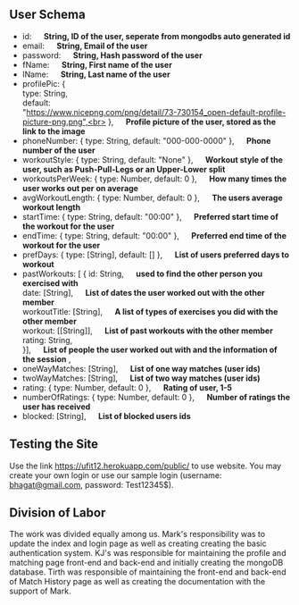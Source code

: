 ## User Schema

-   id: &emsp; **String, ID of the user, seperate from mongodbs auto generated id**
-   email: &emsp; **String, Email of the user**
-   password: &emsp; **String, Hash password of the user**
-   fName: &emsp; **String, First name of the user**
-   lName: &emsp; **String, Last name of the user**
-   profilePic: { <br>
    type: String,  <br>
    default:    <br>
    "https://www.nicepng.com/png/detail/73-730154_open-default-profile-picture-png.png",<br>
    }, &emsp; **Profile picture of the user, stored as the link to the image**
-   phoneNumber: { type: String, default: "000-000-0000" }, &emsp; **Phone number of the user**
-   workoutStyle: { type: String, default: "None" }, &emsp; **Workout style of the user, such as Push-Pull-Legs or an Upper-Lower split**
-   workoutsPerWeek: { type: Number, default: 0 }, &emsp; **How many times the user works out per on average**
-   avgWorkoutLength: { type: Number, default: 0 }, &emsp; **The users average workout length**
-   startTime: { type: String, default: "00:00" }, &emsp; **Preferred start time of the workout for the user**
-   endTime: { type: String, default: "00:00" }, &emsp; **Preferred end time of the workout for the user**
-   prefDays: { type: [String], default: [] }, &emsp; **List of users preferred days to workout**
-   pastWorkouts: [
    {
    id: String,  &emsp; **used to find the other person you exercised with** <br>
    date: [String], &emsp; **List of dates the user worked out with the other member** <br>
    workoutTitle: [String], &emsp;  **A list of types of exercises you did with the other member** <br>
    workout: [[String]], &emsp; **List of past workouts with the other member**<br>
    rating: String, <br>
    }], &emsp;  **List of people the user worked out with and the information of the session**
    ,
-   oneWayMatches: [String], &emsp; **List of one way matches (user ids)**
-   twoWayMatches: [String], &emsp; **List of two way matches (user ids)**
-   rating: { type: Number, default: 0 }, &emsp; **Rating of user, 1-5**
-   numberOfRatings: { type: Number, default: 0 }, &emsp; **Number of ratings the user has received**
-   blocked: [String], &emsp; **List of blocked users ids**

## Testing the Site
Use the link https://ufit12.herokuapp.com/public/ to use website. You may create your own login or use our sample login (username: bhagat@gmail.com, password: Test12345$).

## Division of Labor

The work was divided equally among us. Mark's responsibility was to update the index and login page as well as creating creating the basic authentication system. KJ's was responsible for maintaining the profile and matching page front-end and back-end and initially creating the mongoDB database. Tirth was responsible of maintaining the front-end and back-end of Match History page as well as creating the documentation with the support of Mark.
